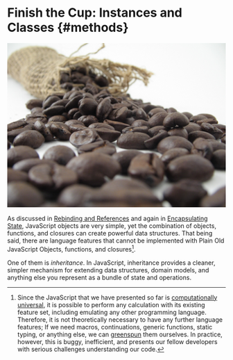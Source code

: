 # Finish the Cup: Instances and Classes {#methods}

![Other languages call their objects "beans," but serve extra-weak coffee in an attempt to be all things to all people](images/beans1.jpg)

As discussed in [Rebinding and References](#references) and again in [Encapsulating State](#encapsulation), JavaScript objects are very simple, yet the combination of objects, functions, and closures can create powerful data structures. That being said, there are language features that cannot be implemented with Plain Old JavaScript Objects, functions, and closures[^turing].

[^turing]: Since the JavaScript that we have presented so far is [computationally universal](https://en.wikipedia.org/wiki/Turing_completeness "Computational Universality and Turing Completeness"), it is possible to perform any calculation with its existing feature set, including emulating any other programming language. Therefore, it is not theoretically necessary to have any further language features; If we need macros, continuations, generic functions, static typing, or anything else, we can [greenspun](https://en.wikipedia.org/wiki/Greenspun%27s_Tenth_Rule) them ourselves. In practice, however, this is buggy, inefficient, and presents our fellow developers with serious challenges understanding our code.

One of them is *inheritance*. In JavaScript, inheritance provides a cleaner, simpler mechanism for extending data structures, domain models, and anything else you represent as a bundle of state and operations.